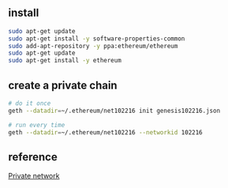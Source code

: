## install
```bash
sudo apt-get update
sudo apt-get install -y software-properties-common
sudo add-apt-repository -y ppa:ethereum/ethereum
sudo apt-get update
sudo apt-get install -y ethereum
```

## create a private chain
```bash
# do it once
geth --datadir=~/.ethereum/net102216 init genesis102216.json

# run every time
geth --datadir=~/.ethereum/net102216 --networkid 102216
```

## reference
[Private network](https://github.com/ethereum/go-ethereum/wiki/Private-network)
